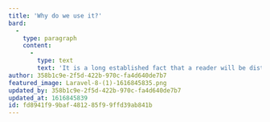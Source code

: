 ```yaml
---
title: 'Why do we use it?'
bard:
  -
    type: paragraph
    content:
      -
        type: text
        text: 'It is a long established fact that a reader will be distracted by the readable content of a page when looking at its layout. The point of using Lorem Ipsum is that it has a more-or-less normal distribution of letters, as opposed to using ''Content here, content here'', making it look like readable English. Many desktop publishing packages and web page editors now use Lorem Ipsum as their default model text, and a search for ''lorem ipsum'' will uncover many web sites still in their infancy. Various versions have evolved over the years, sometimes by accident, sometimes on purpose (injected humour and the like).'
author: 358b1c9e-2f5d-422b-970c-fa4d640de7b7
featured_image: Laravel-8-(1)-1616845835.png
updated_by: 358b1c9e-2f5d-422b-970c-fa4d640de7b7
updated_at: 1616845839
id: fd8941f9-9baf-4812-85f9-9ffd39ab841b
---
```

